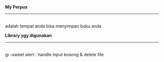 **My Perpus**
<hr>
<br>
adalah tempat anda bisa menyimpan buku anda
<br>

**Library ygy digunakan**

<hr>
<br>
gi
-sweet alert : handle input kosong & delete file
